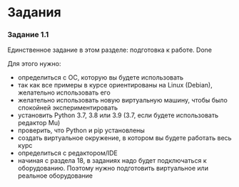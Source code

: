 # Задания

### Задание 1.1

Единственное задание в этом разделе: подготовка к работе. Done

Для этого нужно:
* определиться с ОС, которую вы будете использовать
 * так как все примеры в курсе ориентированы на Linux (Debian), желательно использовать его
 * желательно использовать новую виртуальную машину, чтобы было спокойней экспериментировать
* установить Python 3.7, 3.8 или 3.9 (3.7, если будете использовать редактор Mu)
 * проверить, что Python и pip установлены
* создать виртуальное окружение, в котором вы будете работать весь курс
* определиться с редактором/IDE
* начиная с раздела 18, в заданиях надо будет подключаться к оборудованию. Поэтому нужно подготовить виртуальное или реальное оборудование

